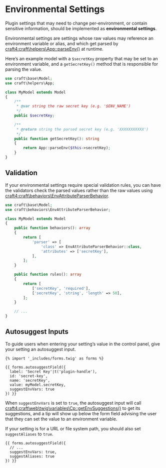 # Environmental Settings

Plugin settings that may need to change per-environment, or contain sensitive information, should be implemented as **environmental settings**.

Environmental settings are settings whose raw values may reference an environment variable or alias, and which get parsed by <craft4:craft\helpers\App::parseEnv()> at runtime.

Here’s an example model with a `$secretKey` property that may be set to an environment variable, and a `getSecretKey()` method that is responsible for parsing the value.

```php
use craft\base\Model;
use craft\helpers\App;

class MyModel extends Model
{
    /**
     * @var string the raw secret key (e.g. '$ENV_NAME')
     */
    public $secretKey;

    /**
     * @return string the parsed secret key (e.g. 'XXXXXXXXXXX')
     */
    public function getSecretKey(): string
    {
        return App::parseEnv($this->secretKey);
    }
}
```

## Validation

If your environmental settings require special validation rules, you can have the validators check the parsed values rather than the raw values using <craft4:craft\behaviors\EnvAttributeParserBehavior>.

```php
use craft\base\Model;
use craft\behaviors\EnvAttributeParserBehavior;

class MyModel extends Model
{
    public function behaviors(): array
    {
        return [
            'parser' => [
                'class' => EnvAttributeParserBehavior::class,
                'attributes' => ['secretKey'],
            ],
        ];
    }

    public function rules(): array
    {
        return [
            ['secretKey', 'required'],
            ['secretKey', 'string', 'length' => 50],
        ];
    }

    // ...
}
```

## Autosuggest Inputs

To guide users when entering your setting’s value in the control panel, give your setting an autosuggest input.

```twig
{% import '_includes/forms.twig' as forms %}

{{ forms.autosuggestField({
  label: 'Secret Key'|t('plugin-handle'),
  id: 'secret-key',
  name: 'secretKey',
  value: myModel.secretKey,
  suggestEnvVars: true
}) }}
```

When `suggestEnvVars` is set to `true`, the autosuggest input will call <craft4:craft\web\twig\variables\Cp::getEnvSuggestions()> to get its suggestions, and a tip will show up below the form field advising the user that they can set the value to an environment variable.

If your setting is for a URL or file system path, you should also set `suggestAliases` to `true`.

```twig{4}
{{ forms.autosuggestField({
  // ...
  suggestEnvVars: true,
  suggestAliases: true
}) }}
```
